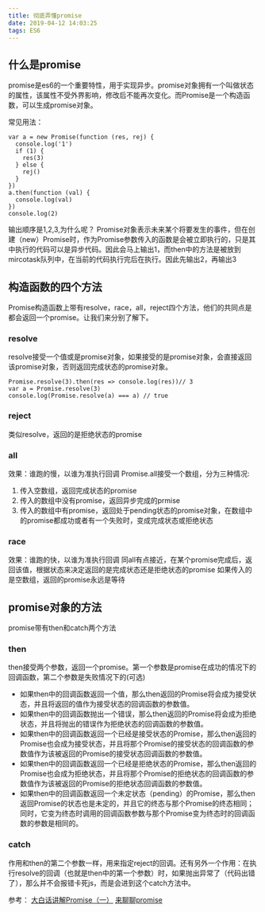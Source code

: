 ```yaml
---
title: 彻底弄懂promise
date: 2019-04-12 14:03:25
tags: ES6
---
```

## 什么是promise
promise是es6的一个重要特性，用于实现异步。promise对象拥有一个叫做状态的属性，该属性不受外界影响，修改后不能再次变化。而Promise是一个构造函数，可以生成promise对象。

<!-- more -->

常见用法：
```
var a = new Promise(function (res, rej) {
  console.log('1')
  if (1) {
    res(3)
  } else {
    rej()
  }
})
a.then(function (val) {
  console.log(val)
})
console.log(2)
```
输出顺序是1,2,3,为什么呢？
Promise对象表示未来某个将要发生的事件，但在创建（new）Promise时，作为Promise参数传入的函数是会被立即执行的，只是其中执行的代码可以是异步代码。因此会马上输出1，而then中的方法是被放到mircotask队列中，在当前的代码执行完后在执行。因此先输出2，再输出3

## 构造函数的四个方法
Promise构造函数上带有resolve，race，all，reject四个方法，他们的共同点是都会返回一个promise。让我们来分别了解下。
### resolve
resolve接受一个值或是promise对象，如果接受的是promise对象，会直接返回该promise对象，否则返回完成状态的promise对象。
```
Promise.resolve(3).then(res => console.log(res))// 3
var a = Promise.resolve(3)
console.log(Promise.resolve(a) === a) // true
```

### reject
类似resolve，返回的是拒绝状态的promise

### all
效果：谁跑的慢，以谁为准执行回调
Promise.all接受一个数组，分为三种情况:
1. 传入空数组，返回完成状态的promise
2. 传入的数组中没有promise，返回异步完成的prmise
3. 传入的数组中有promise，返回处于pending状态的promise对象，在数组中的promise都成功或者有一个失败时，变成完成状态或拒绝状态

### race
效果：谁跑的快，以谁为准执行回调
同all有点接近，在某个promise完成后，返回该值，根据状态来决定返回的是完成状态还是拒绝状态的promise
如果传入的是空数组，返回的promise永远是等待

## promise对象的方法
promise带有then和catch两个方法

### then
then接受两个参数，返回一个promise。第一个参数是promise在成功的情况下的回调函数，第二个参数是失败情况下的(可选)
- 如果then中的回调函数返回一个值，那么then返回的Promise将会成为接受状态，并且将返回的值作为接受状态的回调函数的参数值。
- 如果then中的回调函数抛出一个错误，那么then返回的Promise将会成为拒绝状态，并且将抛出的错误作为拒绝状态的回调函数的参数值。
- 如果then中的回调函数返回一个已经是接受状态的Promise，那么then返回的Promise也会成为接受状态，并且将那个Promise的接受状态的回调函数的参数值作为该被返回的Promise的接受状态回调函数的参数值。
- 如果then中的回调函数返回一个已经是拒绝状态的Promise，那么then返回的Promise也会成为拒绝状态，并且将那个Promise的拒绝状态的回调函数的参数值作为该被返回的Promise的拒绝状态回调函数的参数值。
- 如果then中的回调函数返回一个未定状态（pending）的Promise，那么then返回Promise的状态也是未定的，并且它的终态与那个Promise的终态相同；同时，它变为终态时调用的回调函数参数与那个Promise变为终态时的回调函数的参数是相同的。

### catch
作用和then的第二个参数一样，用来指定reject的回调。还有另外一个作用：在执行resolve的回调（也就是then中的第一个参数）时，如果抛出异常了（代码出错了），那么并不会报错卡死js，而是会进到这个catch方法中。

参考： 
[大白话讲解Promise（一）](https://www.cnblogs.com/lvdabao/p/es6-promise-1.html)
[来聊聊promise](http://hpoenixf.com/posts/10947/)

